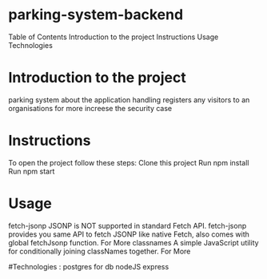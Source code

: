 
# parking-system-backend
Table of Contents
Introduction to the project
Instructions
Usage
Technologies 



# Introduction to the project
parking system about the application handling registers any visitors to an organisations for more increese the security case




# Instructions
To open the project follow these steps:
Clone this project
Run npm install
Run npm start


# Usage
fetch-jsonp JSONP is NOT supported in standard Fetch API. fetch-jsonp provides you same API to fetch JSONP like native Fetch, also comes with global fetchJsonp function. For More
classnames A simple JavaScript utility for conditionally joining classNames together. For More



#Technologies : 
postgres for db
nodeJS express 
               
               
